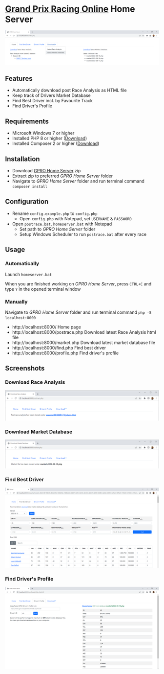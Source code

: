 # [Grand Prix Racing Online](https://www.gpro.net) Home Server
![](screenshots/home.png)

## Features
- Automatically download post Race Analysis as HTML file
- Keep track of Drivers Market Database
- Find Best Driver incl. by Favourite Track
- Find Driver's Profile

## Requirements
- Microsoft Windows 7 or higher
- Installed PHP 8 or higher ([Download](https://windows.php.net/download))
- Installed Composer 2 or higher ([Download](https://getcomposer.org/doc/00-intro.md#installation-windows))

## Installation
- Download [GPRO Home Server](https://github.com/farkhad/gpro/archive/refs/heads/main.zip) zip
- Extract zip to preferred *GPRO Home Server* folder
- Navigate to *GPRO Home Server* folder and run terminal command `composer install`

## Configuration
- Rename `config.example.php` to `config.php`
  - Open `config.php` with Notepad, set `USERNAME` & `PASSWORD`
- Open `postrace.bat`, `homeserver.bat` with Notepad
  - Set path to *GPRO Home Server* folder
  - Setup Windows Scheduler to run `postrace.bat` after every race

## Usage
### Automatically
Launch `homeserver.bat` 

When you are finished working on *GPRO Home Server*, press `CTRL+C` and type `Y` in the opened terminal window

### Manually
Navigate to *GPRO Home Server* folder and run terminal command `php -S localhost:8000`
- http://localhost:8000/ Home page
- http://localhost:8000/postrace.php Download latest Race Analysis html file
- http://localhost:8000/market.php Download latest market database file
- http://localhost:8000/find.php Find best driver
- http://localhost:8000/profile.php Find driver's profile

## Screenshots
### Download Race Analysis
![](screenshots/postrace.png)
### Download Market Database
![](screenshots/market.png)
### Find Best Driver
![](screenshots/find.png)
### Find Driver's Profile
![](screenshots/profile.png)
